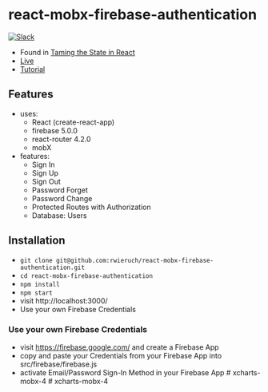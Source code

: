 # react-mobx-firebase-authentication

[![Slack](https://slack-the-road-to-learn-react.wieruch.com/badge.svg)](https://slack-the-road-to-learn-react.wieruch.com/)

* Found in [Taming the State in React](https://roadtoreact.com/course-details?courseId=TAMING_THE_STATE)
* [Live](https://react-firebase-authentication.wieruch.com/)
* [Tutorial](https://www.robinwieruch.de/complete-firebase-authentication-react-tutorial/)

## Features

* uses:
  * React (create-react-app)
  * firebase 5.0.0
  * react-router 4.2.0
  * mobX
* features:
  * Sign In
  * Sign Up
  * Sign Out
  * Password Forget
  * Password Change
  * Protected Routes with Authorization
  * Database: Users

## Installation

* `git clone git@github.com:rwieruch/react-mobx-firebase-authentication.git`
* `cd react-mobx-firebase-authentication`
* `npm install`
* `npm start`
* visit http://localhost:3000/
* Use your own Firebase Credentials

### Use your own Firebase Credentials

* visit https://firebase.google.com/ and create a Firebase App
* copy and paste your Credentials from your Firebase App into src/firebase/firebase.js
* activate Email/Password Sign-In Method in your Firebase App
#   x c h a r t s - m o b x - 4  
 #   x c h a r t s - m o b x - 4  
 